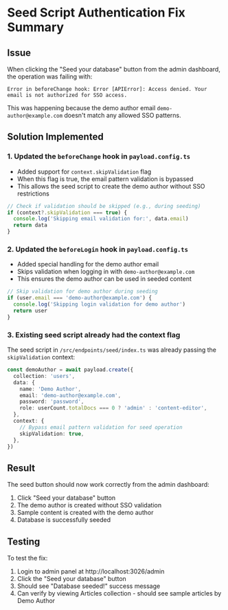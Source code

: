 # Seed Script Authentication Fix Summary

## Issue
When clicking the "Seed your database" button from the admin dashboard, the operation was failing with:
```
Error in beforeChange hook: Error [APIError]: Access denied. Your email is not authorized for SSO access.
```

This was happening because the demo author email `demo-author@example.com` doesn't match any allowed SSO patterns.

## Solution Implemented

### 1. Updated the `beforeChange` hook in `payload.config.ts`
- Added support for `context.skipValidation` flag
- When this flag is true, the email pattern validation is bypassed
- This allows the seed script to create the demo author without SSO restrictions

```typescript
// Check if validation should be skipped (e.g., during seeding)
if (context?.skipValidation === true) {
  console.log('Skipping email validation for:', data.email)
  return data
}
```

### 2. Updated the `beforeLogin` hook in `payload.config.ts`
- Added special handling for the demo author email
- Skips validation when logging in with `demo-author@example.com`
- This ensures the demo author can be used in seeded content

```typescript
// Skip validation for demo author during seeding
if (user.email === 'demo-author@example.com') {
  console.log('Skipping login validation for demo author')
  return user
}
```

### 3. Existing seed script already had the context flag
The seed script in `/src/endpoints/seed/index.ts` was already passing the `skipValidation` context:
```typescript
const demoAuthor = await payload.create({
  collection: 'users',
  data: {
    name: 'Demo Author',
    email: 'demo-author@example.com',
    password: 'password',
    role: userCount.totalDocs === 0 ? 'admin' : 'content-editor',
  },
  context: {
    // Bypass email pattern validation for seed operation
    skipValidation: true,
  },
})
```

## Result
The seed button should now work correctly from the admin dashboard:
1. Click "Seed your database" button
2. The demo author is created without SSO validation
3. Sample content is created with the demo author
4. Database is successfully seeded

## Testing
To test the fix:
1. Login to admin panel at http://localhost:3026/admin
2. Click the "Seed your database" button
3. Should see "Database seeded!" success message
4. Can verify by viewing Articles collection - should see sample articles by Demo Author